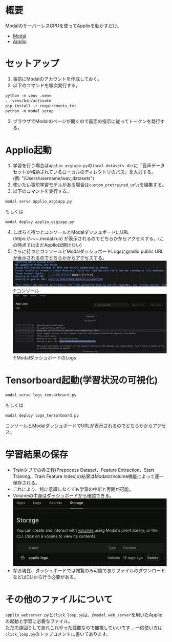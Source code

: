 # 概要
ModalのサーバーレスGPUを使ってApplioを動かすだけ。
- [Modal](https://modal.com/)
- [Applio](https://docs.applio.org/)

# セットアップ
1. 事前にModalのアカウントを作成しておく。
2. 以下のコマンドを順次実行する。
```
python -m venv .venv
. .venv/bin/activate
pip install -r requirements.txt
python -m modal setup
```
3. ブラウザでModalのページが開くので画面の指示に従ってトークンを発行する。

# Applio起動
1. 学習を行う場合は`applio_asgiapp.py`の`local_datasets_dir`に「音声データセットが格納されているローカルのディレクトリのパス」を入力する。  
(例: "/Users/username/wav_datasets")  
2. 使いたい事前学習モデルがある場合は`custom_pretrained_urls`を編集する。  
3. 以下のコマンドを実行する。  
```
modal serve applio_asgiapp.py
```
もしくは
```
modal deploy applio_asgiapp.py
```
4. しばらく待つとコンソールとModalダッシュボードにURL (https://~~~.modal.run) が表示されるのでどちらかからアクセスする。(この時点ではまだApplioは開けない)
5. さらに待つとコンソールとModalダッシュボードLogsにgradio public URLが表示されるのでどちらかからアクセスする。  
![pic1](doc/gradio_public_url_in_console.png)  
↑コンソール  
![pic2](doc/gradio_public_url_in_modal_logs.png)  
↑ModalダッシュボードのLogs  

# Tensorboard起動(学習状況の可視化)
```
modal serve logs_tensorboard.py
```
もしくは
```
modal deploy logs_tensorboard.py
```
コンソールとModalダッシュボードでURLが表示されるのでどちらかからアクセス。  

# 学習結果の保存
- Trainタブでの各工程(Prepocess Dataset、Feature Extraction、Start Training、Train Feature Index)の結果はModalのVolume機能によって逐一保存される。
- これにより、特に意識しなくても学習の中断と再開が可能。
- Volumeの中身はダッシュボードから確認できる。
![pic3](doc/modal_storage_dashboard.png)  
- なお現在、ダッシュボードでは閲覧のみ可能でありファイルのダウンロードなどはCLIから行う必要がある。

# その他のファイルについて
`applio_webserver.py`と`click_loop.py`は、`@modal.web_server`を用いたApplioの起動と学習に必要なファイル。  
ただの遠回りしてあれこれやった残骸なので無視していいです... 一応使い方は`click_loop.py`のトップコメントに書いてあります。  
